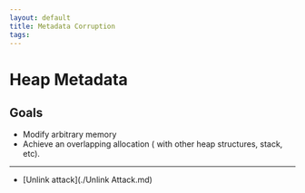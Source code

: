 ```yaml
---
layout: default
title: Metadata Corruption
tags:
---
```

# Heap Metadata

## Goals

- Modify arbitrary memory
- Achieve an overlapping allocation ( with other heap structures, stack, etc).


---
- [Unlink attack](./Unlink Attack.md)
